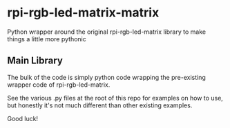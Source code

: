 # rpi-rgb-led-matrix-matrix
Python wrapper around the original rpi-rgb-led-matrix library to make things a little more pythonic

Main Library
------------

The bulk of the code is simply python code wrapping the pre-existing wrapper code of rpi-rgb-led-matrix.

See the various .py files at the root of this repo for examples on how to use, but honestly it's not much different than other existing examples.

Good luck!

